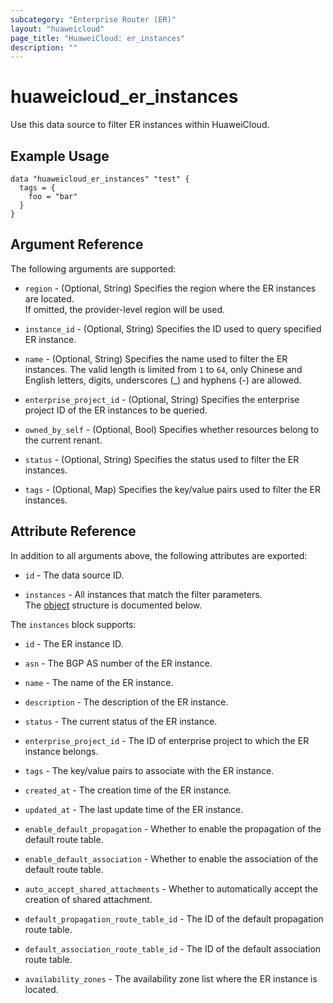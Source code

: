```yaml
---
subcategory: "Enterprise Router (ER)"
layout: "huaweicloud"
page_title: "HuaweiCloud: er_instances"
description: ""
---
```


# huaweicloud_er_instances

Use this data source to filter ER instances within HuaweiCloud.

## Example Usage

```hcl
data "huaweicloud_er_instances" "test" {
  tags = {
    foo = "bar"
  }
}
```

## Argument Reference

The following arguments are supported:

* `region` - (Optional, String) Specifies the region where the ER instances are located.  
  If omitted, the provider-level region will be used.

* `instance_id` - (Optional, String) Specifies the ID used to query specified ER instance.

* `name` - (Optional, String) Specifies the name used to filter the ER instances.
  The valid length is limited from `1` to `64`, only Chinese and English letters, digits, underscores (_) and
  hyphens (-) are allowed.

* `enterprise_project_id` - (Optional, String) Specifies the enterprise project ID of the ER instances to be queried.

* `owned_by_self` - (Optional, Bool) Specifies whether resources belong to the current renant.

* `status` - (Optional, String) Specifies the status used to filter the ER instances.

* `tags` - (Optional, Map) Specifies the key/value pairs used to filter the ER instances.

## Attribute Reference

In addition to all arguments above, the following attributes are exported:

* `id` - The data source ID.

* `instances` - All instances that match the filter parameters.  
  The [object](#er_data_instances) structure is documented below.

<a name="er_data_instances"></a>
The `instances` block supports:

* `id` - The ER instance ID.

* `asn` - The BGP AS number of the ER instance.

* `name` - The name of the ER instance.

* `description` - The description of the ER instance.

* `status` - The current status of the ER instance.

* `enterprise_project_id` - The ID of enterprise project to which the ER instance belongs.

* `tags` - The key/value pairs to associate with the ER instance.

* `created_at` - The creation time of the ER instance.

* `updated_at` - The last update time of the ER instance.

* `enable_default_propagation` - Whether to enable the propagation of the default route table.

* `enable_default_association` - Whether to enable the association of the default route table.

* `auto_accept_shared_attachments` - Whether to automatically accept the creation of shared attachment.

* `default_propagation_route_table_id` - The ID of the default propagation route table.

* `default_association_route_table_id` - The ID of the default association route table.

* `availability_zones` - The availability zone list where the ER instance is located.
